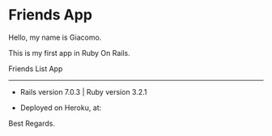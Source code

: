 # Friends App

Hello, my name is Giacomo. 

This is my first app in Ruby On Rails. 

Friends List App
___________________________

* Rails version 7.0.3 | Ruby version 3.2.1

* Deployed on Heroku, at: 

Best Regards.
